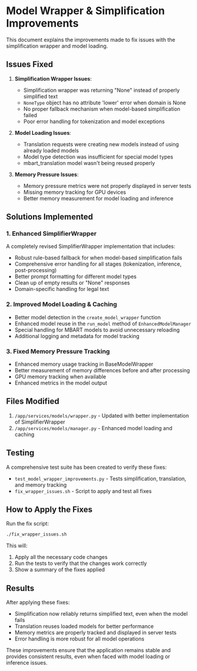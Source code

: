 # Model Wrapper & Simplification Improvements

This document explains the improvements made to fix issues with the simplification wrapper and model loading.

## Issues Fixed

1. **Simplification Wrapper Issues**:
   - Simplification wrapper was returning "None" instead of properly simplified text
   - `NoneType` object has no attribute 'lower' error when domain is None
   - No proper fallback mechanism when model-based simplification failed
   - Poor error handling for tokenization and model exceptions

2. **Model Loading Issues**:
   - Translation requests were creating new models instead of using already loaded models
   - Model type detection was insufficient for special model types
   - mbart_translation model wasn't being reused properly

3. **Memory Pressure Issues**:
   - Memory pressure metrics were not properly displayed in server tests
   - Missing memory tracking for GPU devices
   - Better memory measurement for model loading and inference

## Solutions Implemented

### 1. Enhanced SimplifierWrapper

A completely revised SimplifierWrapper implementation that includes:

- Robust rule-based fallback for when model-based simplification fails
- Comprehensive error handling for all stages (tokenization, inference, post-processing)
- Better prompt formatting for different model types
- Clean up of empty results or "None" responses
- Domain-specific handling for legal text

### 2. Improved Model Loading & Caching

- Better model detection in the `create_model_wrapper` function
- Enhanced model reuse in the `run_model` method of `EnhancedModelManager`
- Special handling for MBART models to avoid unnecessary reloading
- Additional logging and metadata for model tracking

### 3. Fixed Memory Pressure Tracking

- Enhanced memory usage tracking in BaseModelWrapper
- Better measurement of memory differences before and after processing
- GPU memory tracking when available
- Enhanced metrics in the model output

## Files Modified

1. `/app/services/models/wrapper.py` - Updated with better implementation of SimplifierWrapper
2. `/app/services/models/manager.py` - Enhanced model loading and caching

## Testing

A comprehensive test suite has been created to verify these fixes:

- `test_model_wrapper_improvements.py` - Tests simplification, translation, and memory tracking
- `fix_wrapper_issues.sh` - Script to apply and test all fixes

## How to Apply the Fixes

Run the fix script:

```bash
./fix_wrapper_issues.sh
```

This will:
1. Apply all the necessary code changes
2. Run the tests to verify that the changes work correctly
3. Show a summary of the fixes applied

## Results

After applying these fixes:

- Simplification now reliably returns simplified text, even when the model fails
- Translation reuses loaded models for better performance
- Memory metrics are properly tracked and displayed in server tests
- Error handling is more robust for all model operations

These improvements ensure that the application remains stable and provides consistent results, even when faced with model loading or inference issues.